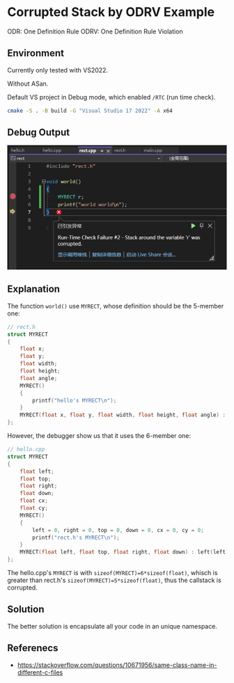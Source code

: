 # Corrupted Stack by ODRV Example

ODR: One Definition Rule
ODRV: One Definition Rule Violation

## Environment
Currently only tested with VS2022.

Without ASan.

Default VS project in Debug mode, which enabled `/RTC` (run time check).

```bash
cmake -S . -B build -G "Visual Studio 17 2022" -A x64
```

## Debug Output
![](CorruptedStack.png)

## Explanation
The function `world()` use `MYRECT`, whose definition should be the 5-member one:
```cpp
// rect.h
struct MYRECT
{
	float x;
	float y;
	float width;
	float height;
	float angle;
	MYRECT()
	{
		printf("hello's MYRECT\n");
	}
	MYRECT(float x, float y, float width, float height, float angle) : x(x), y(y), width(width), height(height), angle(angle) {}
};
```

However, the debugger show us that it uses the 6-member one:
```cpp
// hello.cpp
struct MYRECT
{
	float left;
	float top;
	float right;
	float down;
	float cx;
	float cy;
	MYRECT()
	{
		left = 0, right = 0, top = 0, down = 0, cx = 0, cy = 0;
		printf("rect.h's MYRECT\n");
	}
	MYRECT(float left, float top, float right, float down) : left(left), top(top), right(right), down(down) { cx = (left + right) / 2; cy = (top + down) / 2; }
};
```

The hello.cpp's `MYRECT` is with `sizeof(MYRECT)=6*sizeof(float)`, whisch is greater than rect.h's `sizeof(MYRECT)=5*sizeof(float)`, thus the callstack is corrupted.

## Solution
The better solution is encapsulate all your code in an unique namespace.

## Referenecs
- <https://stackoverflow.com/questions/10671956/same-class-name-in-different-c-files>